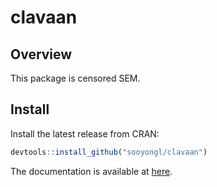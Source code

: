 
# clavaan

## Overview

This package is censored SEM.

## Install

Install the latest release from CRAN:

``` r
devtools::install_github("sooyongl/clavaan")
```

The documentation is available at
[here](https://sooyongl.github.io/clavaan/).
